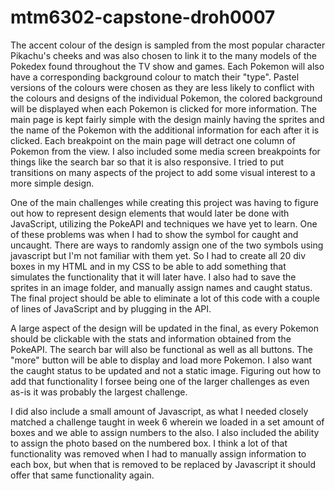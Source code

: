 # mtm6302-capstone-droh0007

The accent colour of the design is sampled from the most popular character Pikachu's cheeks and was also chosen to link it to the many models of the Pokedex found throughout the TV show and games. Each Pokemon will also have a corresponding background colour to match their "type". Pastel versions of the colours were chosen as they are less likely to conflict with the colours and designs of the individual Pokemon, the colored background will be displayed when each Pokemon is clicked for more information. The main page is kept fairly simple with the design mainly having the sprites and the name of the Pokemon with the additional information for each after it is clicked. Each breakpoint on the main page will detract one column of Pokemon from the view. I also included some media screen breakpoints for things like the search bar so that it is also responsive. I tried to put transitions on many aspects of the project to add some visual interest to a more simple design. 

One of the main challenges while creating this project was having to figure out how to represent design elements that would later be done with JavaScript, utilizing the PokeAPI and techniques we have yet to learn. One of these problems was when I had to show the symbol for caught and uncaught. There are ways to randomly assign one of the two symbols using javascript but I'm not familiar with them yet. So I had to create all 20 div boxes in my HTML and in my CSS to be able to add something that simulates the functionality that it will later have. I also had to save the sprites in an image folder, and manually assign names and caught status. The final project should be able to eliminate a lot of this code with a couple of lines of JavaScript and by plugging in the API. 

A large aspect of the design will be updated in the final, as every Pokemon should be clickable with the stats and information obtained from the PokeAPI. The search bar will also be functional as well as all buttons. The "more" button will be able to display and load more Pokemon. I also want the caught status to be updated and not a static image. Figuring out how to add that functionality I forsee being one of the larger challenges as even as-is it was probably the largest challenge. 

I did also include a small amount of Javascript, as what I needed closely matched a challenge taught in week 6 wherein we loaded in a set amount of boxes and we able to assign numbers to the also. I also included the ability to assign the photo based on the numbered box. I think a lot of that functionality was removed when I had to manually assign information to each box, but when that is removed to be replaced by Javascript it should offer that same functionality again. 
